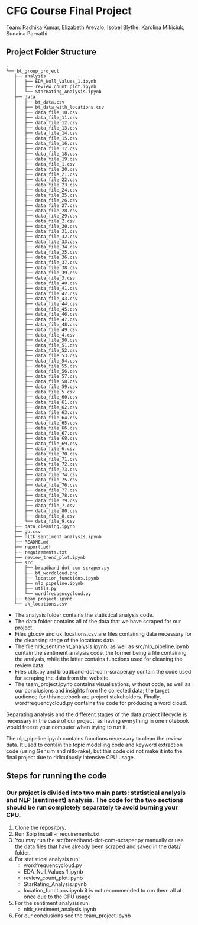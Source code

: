  # CFG Course Final Project
 
 Team: Radhika Kumar, Elizabeth Arevalo, Isobel Blythe, Karolina Mikiciuk, Sunaina Parvathi
 
 ## Project Folder Structure 
 
 ```
.
└── bt_group_project
    ├── analysis
    │   ├── EDA_Null_Values_1.ipynb
    │   ├── review_count_plot.ipynb
    │   └── StarRating_Analysis.ipynb
    ├── data
    │   ├── bt_data.csv
    │   ├── bt_data_with_locations.csv
    │   ├── data_file_10.csv
    │   ├── data_file_11.csv
    │   ├── data_file_12.csv
    │   ├── data_file_13.csv
    │   ├── data_file_14.csv
    │   ├── data_file_15.csv
    │   ├── data_file_16.csv
    │   ├── data_file_17.csv
    │   ├── data_file_18.csv
    │   ├── data_file_19.csv
    │   ├── data_file_1.csv
    │   ├── data_file_20.csv
    │   ├── data_file_21.csv
    │   ├── data_file_22.csv
    │   ├── data_file_23.csv
    │   ├── data_file_24.csv
    │   ├── data_file_25.csv
    │   ├── data_file_26.csv
    │   ├── data_file_27.csv
    │   ├── data_file_28.csv
    │   ├── data_file_29.csv
    │   ├── data_file_2.csv
    │   ├── data_file_30.csv
    │   ├── data_file_31.csv
    │   ├── data_file_32.csv
    │   ├── data_file_33.csv
    │   ├── data_file_34.csv
    │   ├── data_file_35.csv
    │   ├── data_file_36.csv
    │   ├── data_file_37.csv
    │   ├── data_file_38.csv
    │   ├── data_file_39.csv
    │   ├── data_file_3.csv
    │   ├── data_file_40.csv
    │   ├── data_file_41.csv
    │   ├── data_file_42.csv
    │   ├── data_file_43.csv
    │   ├── data_file_44.csv
    │   ├── data_file_45.csv
    │   ├── data_file_46.csv
    │   ├── data_file_47.csv
    │   ├── data_file_48.csv
    │   ├── data_file_49.csv
    │   ├── data_file_4.csv
    │   ├── data_file_50.csv
    │   ├── data_file_51.csv
    │   ├── data_file_52.csv
    │   ├── data_file_53.csv
    │   ├── data_file_54.csv
    │   ├── data_file_55.csv
    │   ├── data_file_56.csv
    │   ├── data_file_57.csv
    │   ├── data_file_58.csv
    │   ├── data_file_59.csv
    │   ├── data_file_5.csv
    │   ├── data_file_60.csv
    │   ├── data_file_61.csv
    │   ├── data_file_62.csv
    │   ├── data_file_63.csv
    │   ├── data_file_64.csv
    │   ├── data_file_65.csv
    │   ├── data_file_66.csv
    │   ├── data_file_67.csv
    │   ├── data_file_68.csv
    │   ├── data_file_69.csv
    │   ├── data_file_6.csv
    │   ├── data_file_70.csv
    │   ├── data_file_71.csv
    │   ├── data_file_72.csv
    │   ├── data_file_73.csv
    │   ├── data_file_74.csv
    │   ├── data_file_75.csv
    │   ├── data_file_76.csv
    │   ├── data_file_77.csv
    │   ├── data_file_78.csv
    │   ├── data_file_79.csv
    │   ├── data_file_7.csv
    │   ├── data_file_80.csv
    │   ├── data_file_8.csv
    │   └── data_file_9.csv
    ├── data_cleaning.ipynb
    ├── gb.csv
    ├── nltk_sentiment_analysis.ipynb
    ├── README.md
    ├── report.pdf
    ├── requirements.txt
    ├── review_trend_plot.ipynb
    ├── src
    │   ├── broadband-dot-com-scraper.py
    │   ├── bt_wordcloud.png
    │   ├── location_functions.ipynb
    │   ├── nlp_pipeline.ipynb
    │   ├── utils.py
    │   └── wordfrequencycloud.py
    ├── team_project.ipynb
    └── uk_locations.csv

```

* The analysis folder contains the statistical analysis code. 
* The data folder contains all of the data that we have scraped for our project.
*  Files gb.csv and uk_locations.csv are files containing data necessary for the cleansing stage of the locations data. 
*  The file nltk_sentiment_analysis.ipynb, as well as src/nlp_pipeline.ipynb contain the sentiment analysis code, the former being a file containing the analysis, while the latter contains functions used for cleaning the review data. 
*  Files utils.py and broadband-dot-com-scraper.py contain the code used for scraping the data from the website. 
*  The team_project.ipynb contains visualisations, without code, as well as our conclusions and insights from the collected data; the target audience for this notebook are project stakeholders. Finally, wordfrequencycloud.py contains the code for producing a word cloud.

Separating analysis and the different stages of the data project lifecycle is necessary in the case of our project, as having everything in one notebook would freeze your computer when trying to run it. 

The nlp_pipeline.ipynb contains functions necessary to clean the review data. It used to contain the topic modelling code and keyword extraction code (using Gensim and nltk-rake), but this code did not make it into the final project due to ridiculously intensive CPU usage. 

## Steps for running the code
### Our project is divided into two main parts: statistical analysis and NLP (sentiment) analysis. The code for the two sections should be run completely separately to avoid burning your CPU. 

1. Clone the repository.
2. Run  $pip install -r requirements.txt
3. You may run the src/broadband-dot-com-scraper.py manually or use the data files that have already been scraped and saved in the data/ folder.
4. For statistical analysis run:
   * wordfrequencycloud.py
   * EDA_Null_Values_1.ipynb
   * review_count_plot.ipynb
   * StarRating_Analysis.ipynb
   * location_functions.ipynb
   it is not recommended to run them all at once due to the CPU usage
5. For the sentiment analysis run:
   * nltk_sentiment_analysis.ipynb
6. For our conclusions see the team_project.ipynb
